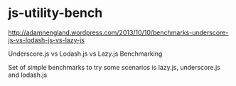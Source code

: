 js-utility-bench
================

http://adamnengland.wordpress.com/2013/10/10/benchmarks-underscore-js-vs-lodash-js-vs-lazy-js

Underscore.js vs Lodash.js vs Lazy.js Benchmarking

Set of simple benchmarks to try some scenarios is lazy.js, underscore.js and lodash.js

